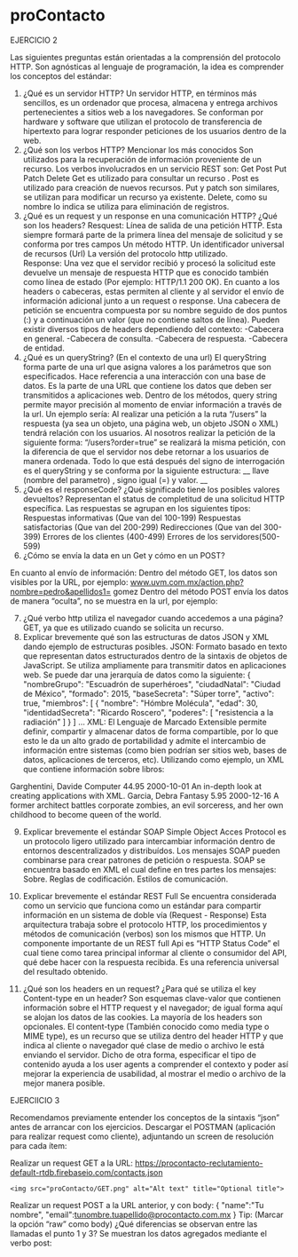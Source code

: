 # proContacto

EJERCICIO 2 



Las siguientes preguntas están orientadas a la comprensión del protocolo HTTP. Son agnósticas al lenguaje de programación, la idea es comprender los conceptos del estándar:
1. ¿Qué es un servidor HTTP? 
Un servidor HTTP, en términos más sencillos, es un ordenador que procesa, almacena y entrega archivos pertenecientes a sitios web a los navegadores. Se conforman por hardware y software que utilizan el protocolo de transferencia de hipertexto para lograr responder peticiones de los usuarios dentro de la web.  
2. ¿Qué son los verbos HTTP? Mencionar los más conocidos
Son utilizados para la recuperación de información proveniente de un recurso. Los verbos involucrados en un servicio REST son: 
Get
Post 
Put
Patch 
Delete
		Get es utilizado para consultar un recurso .
		Post es utilizado para creación de nuevos recursos.
		Put y patch son similares, se utilizan para modificar un recurso ya existente. 
		Delete, como su nombre lo indica se utiliza para eliminación de registros. 
3. ¿Qué es un request y un response en una comunicación HTTP? ¿Qué son los headers? 
Resquest: Línea de salida de una petición HTTP. Esta siempre formará parte de la primera línea del mensaje de solicitud y se conforma por tres campos 
Un método HTTP.
Un identificador universal de recursos (Url)
La versión del protocolo http utilizado.  
Response: Una vez que el servidor recibió y procesó la solicitud este devuelve un mensaje  de respuesta HTTP que es conocido también como línea de estado (Por ejemplo: HTTP/1.1 200 OK). 
En cuanto a los headers o cabeceras, estas permiten al cliente y al servidor el envío de información adicional junto a un request o response. Una cabecera de petición se encuentra compuesta por su nombre seguido de dos puntos (:) y a continuación un valor (que no contiene saltos de línea). 
Pueden existir diversos tipos de headers dependiendo del contexto: 
-Cabecera en general.
-Cabecera de consulta.
-Cabecera de respuesta. 
-Cabecera de entidad. 
4. ¿Qué es un queryString? (En el contexto de una url)
El queryString forma parte de una url que asigna valores a los parámetros que son especificados. Hace referencia a una interacción con una base de datos.
Es la parte de una URL que contiene los datos que deben ser transmitidos a aplicaciones web. Dentro de los métodos, query string permite mayor precisión al momento de enviar información a través de la url. Un ejemplo sería: 
Al realizar una petición a la ruta “/users” la respuesta (ya sea un objeto, una página web, un objeto JSON o XML) tendrá relación con los usuarios. 
Al nosotros realizar la petición de la siguiente forma: “/users?order=true” se realizará la misma petición, con la diferencia de que el servidor nos debe retornar a los usuarios de manera ordenada. Todo lo que está después del signo de interrogación es el queryString y se conforma por la siguiente estructura: 
__ llave (nombre del parametro) , signo igual (=) y valor. __
5. ¿Qué es el responseCode? ¿Qué significado tiene los posibles valores devueltos?
Representan el status de completitud de una solicitud HTTP específica. Las respuestas se agrupan en los siguientes tipos: 
Respuestas informativas (Que van del 100-199)
Respuestas satisfactorias (Que van del 200-299)
Redirecciones (Que van del 300-399)
Errores de los clientes (400-499)
Errores de los servidores(500-599)
6. ¿Cómo se envía la data en un Get y cómo en un POST? 

En cuanto al envío de información: 
Dentro del método GET, los datos son visibles por la URL, por ejemplo:
www.uvm.com.mx/action.php?nombre=pedro&apellidos1= gomez
Dentro del método POST envía los datos de manera “oculta”, no se muestra en la url, por ejemplo: 
<form action="http://www.uvm.com.mx/prog/newuser" method ="post">

7. ¿Qué verbo http utiliza el navegador cuando accedemos a una página?
GET, ya que es utilizado cuando se solicita un recurso. 
8. Explicar brevemente qué son las estructuras de datos JSON y XML dando ejemplo de estructuras posibles.
JSON: Formato basado en texto que representan datos estructurados dentro de la sintaxis de objetos de JavaScript. Se utiliza ampliamente para transmitir datos en aplicaciones web. Se puede dar una jerarquía de datos como la siguiente: 
{
  "nombreGrupo": "Escuadrón de superhéroes",
  "ciudadNatal": "Ciudad de México",
  "formado": 2015,
  "baseSecreta": "Súper torre",
  "activo": true,
  "miembros": [
    {
      "nombre": "Hómbre Molécula",
      "edad": 30,
      "identidadSecreta": "Ricardo Roscero",
      "poderes": [
        "resistencia a la radiación”
      ]
    }
] … 
XML: El Lenguaje de Marcado Extensible permite definir, compartir y almacenar datos de forma compartible, por lo que esto le da un alto grado de portabilidad y admite el intercambio de información entre sistemas (como bien podrían ser sitios web, bases de datos, aplicaciones de terceros, etc). Utilizando como ejemplo, un XML que contiene información sobre libros: 

<?xml version="1.0"?>
<Catalog>
   <Book id="bk101">
      <Author>Garghentini, Davide</Author>
      <Title>XML Developer's Guide</Title>
      <Genre>Computer</Genre>
      <Price>44.95</Price>
      <PublishDate>2000-10-01</PublishDate>
      <Description>An in-depth look at creating applications
      with XML.</Description>
   </Book>
   <Book id="bk102">
      <Author>Garcia, Debra</Author>
      <Title>Midnight Rain</Title>
      <Genre>Fantasy</Genre>
      <Price>5.95</Price>
      <PublishDate>2000-12-16</PublishDate>
      <Description>A former architect battles corporate zombies,
      an evil sorceress, and her own childhood to become queen
      of the world.</Description>
   </Book>
</Catalog>

9. Explicar brevemente el estándar SOAP
Simple Object Acces Protocol es un protocolo ligero utilizado para intercambiar información dentro de entornos descentralizados y distribuídos. Los mensajes SOAP pueden combinarse para crear patrones de petición o respuesta. 
SOAP se encuentra basado en XML el cual define en tres partes los mensajes: 
Sobre.
Reglas de codificación.
Estilos de comunicación.  
10. Explicar brevemente el estándar REST Full
Se encuentra considerada como un servicio que funciona como un estándar para compartir información en un sistema de doble vía (Request - Response)
Esta arquitectura trabaja sobre el protocolo HTTP, los procedimientos y métodos de comunicación (verbos) son los mismos que HTTP. 
Un componente importante de un REST full Api es “HTTP Status Code” el cual tiene como tarea principal informar al cliente o consumidor del API, qué debe hacer con la respuesta recibida. Es una referencia universal del resultado obtenido.

11. ¿Qué son los headers en un request? ¿Para qué se utiliza el key Content-type en un header?
Son esquemas clave-valor que contienen información sobre el HTTP request y el navegador; de igual forma aquí se alojan los datos de las cookies. La mayoría de los headers son opcionales. 
El content-type (También conocido como media type o MIME type), es un recurso que se utiliza dentro del header HTTP y que indica al cliente o navegador qué clase de medio o archivo le está enviando el servidor. 
Dicho de otra forma, especificar el tipo de contenido ayuda a los user agents a comprender el contexto y poder así mejorar la experiencia de usabilidad, al mostrar el medio o archivo de la mejor manera posible.  

EJERCIICIO 3 

Recomendamos previamente entender los conceptos de la sintaxis “json” antes de arrancar con los ejercicios.
Descargar el POSTMAN (aplicación para realizar request como cliente), adjuntando un screen de resolución para cada ítem:

Realizar un request GET a la URL: https://procontacto-reclutamiento-default-rtdb.firebaseio.com/contacts.json
	
	<img src="proContacto/GET.png" alt="Alt text" title="Optional title">
	
	
Realizar un request POST a la URL anterior, y con body:
{
"name":"Tu nombre",
"email":tunombre.tuapellido@procontacto.com.mx
}
Tip: (Marcar la opción “raw” como body)
¿Qué diferencias se observan entre las llamadas el punto 1 y 3?
Se muestran los datos agregados mediante el verbo post: 


